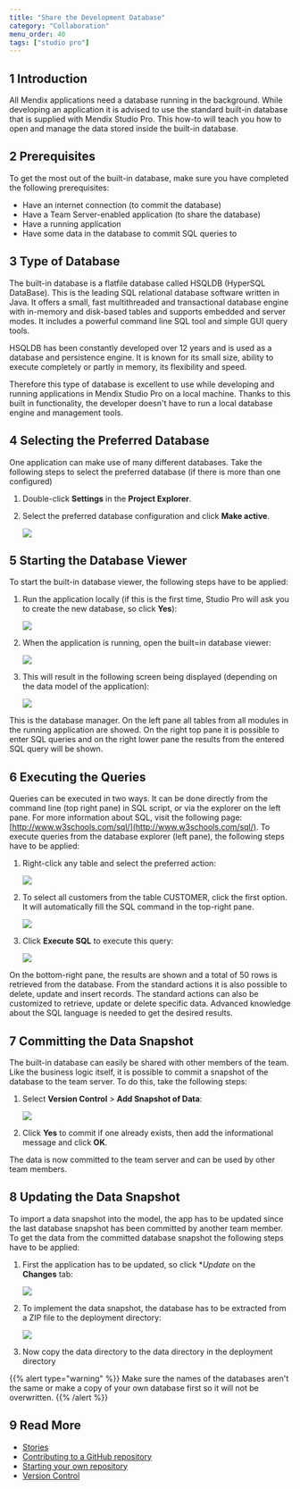 ```yaml
---
title: "Share the Development Database"
category: "Collaboration"
menu_order: 40
tags: ["studio pro"]
---
```


## 1 Introduction

All Mendix applications need a database running in the background. While developing an application it is advised to use the standard built-in database that is supplied with Mendix Studio Pro. This how-to will teach you how to open and manage the data stored inside the built-in database.

## 2 Prerequisites

To get the most out of the built-in database, make sure you have completed the following prerequisites:

* Have an internet connection (to commit the database)
* Have a Team Server-enabled application (to share the database)
* Have a running application
* Have some data in the database to commit SQL queries to

## 3 Type of Database

The built-in database is a flatfile database called HSQLDB (HyperSQL DataBase). This is the leading SQL relational database software written in Java. It offers a small, fast multithreaded and transactional database engine with in-memory and disk-based tables and supports embedded and server modes. It includes a powerful command line SQL tool and simple GUI query tools.

HSQLDB has been constantly developed over 12 years and is used as a database and persistence engine. It is known for its small size, ability to execute completely or partly in memory, its flexibility and speed.

Therefore this type of database is excellent to use while developing and running applications in Mendix Studio Pro on a local machine. Thanks to this built in functionality, the developer doesn't have to run a local database engine and management tools.

## 4 Selecting the Preferred Database

One application can make use of many different databases. Take the following steps to select the preferred database (if there is more than one configured)

1.  Double-click **Settings** in the **Project Explorer**.
2.  Select the preferred database configuration and click **Make active**.
  
    ![](attachments/18448637/18580427.png)

## 5 Starting the Database Viewer

To start the built-in database viewer, the following steps have to be applied:

1.  Run the application locally (if this  is the first time, Studio Pro will ask you to create the new database, so click **Yes**):

    ![](attachments/18448637/18580426.png)

2.  When the application is running, open the built=in database viewer:

    ![](attachments/18448637/18580425.png) 

3.  This will result in the following screen being displayed (depending on the data model of the application):

    ![](attachments/18448637/18580424.png)

This is the database manager. On the left pane all tables from all modules in the running application are showed. On the right top pane it is possible to enter SQL queries and on the right lower pane the results from the entered SQL query will be shown.

## 6 Executing the Queries

Queries can be executed in two ways. It can be done directly from the command line (top right pane) in SQL script, or via the explorer on the left pane. For more information about SQL, visit the following page: [http://www.w3schools.com/sql/](http://www.w3schools.com/sql/). To execute queries from the database explorer (left pane), the following steps have to be applied:

1.  Right-click any table and select the preferred action:

    ![](attachments/18448637/18580423.png)

2.  To select all customers from the table CUSTOMER, click the first option. It will automatically fill the SQL command in the top-right pane.

    ![](attachments/18448637/18580422.png)

3.  Click **Execute SQL** to execute this query:

    ![](attachments/18448637/18580421.png)

On the bottom-right pane, the results are shown and a total of 50 rows is retrieved from the database. From the standard actions it is also possible to delete, update and insert records. The standard actions can also be customized to retrieve, update or delete specific data. Advanced knowledge about the SQL language is needed to get the desired results.

## 7 Committing the Data Snapshot

The built-in database can easily be shared with other members of the team. Like the business logic itself, it is possible to commit a snapshot of the database to the team server. To do this, take the following steps:

1.  Select **Version Control** > **Add Snapshot of Data**:

    ![](attachments/18448637/18580420.png)

2.  Click **Yes** to commit if one already exists, then add the informational message and click **OK**.

The data is now committed to the team server and can be used by other team members.

## 8 Updating the Data Snapshot

To import a data snapshot into the model, the app has to be updated since the last database snapshot has been committed by another team member. To get the data from the committed database snapshot the following steps have to be applied:

1.  First the application has to be updated, so click **Update* on the **Changes** tab:

    ![](attachments/18448637/18580419.png)

2.  To implement the data snapshot, the database has to be extracted from a ZIP file to the deployment directory:

    ![](attachments/18448637/18580417.png)

3.  Now copy the data directory to the data directory in the deployment directory

{{% alert type="warning" %}}
Make sure the names of the databases aren't the same or make a copy of your own database first so it will not be overwritten.
{{% /alert %}}

## 9 Read More

*   [Stories](/developerportal/collaborate/stories)
*   [Contributing to a GitHub repository](contribute-to-a-github-repository)
*   [Starting your own repository](starting-your-own-repository)
*   [Version Control](/refguide8/version-control)
